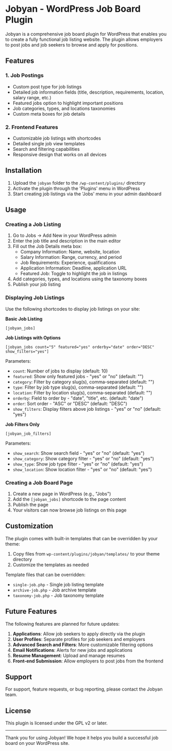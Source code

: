 # Jobyan - WordPress Job Board Plugin

Jobyan is a comprehensive job board plugin for WordPress that enables you to create a fully functional job listing website. The plugin allows employers to post jobs and job seekers to browse and apply for positions.

## Features

### 1. Job Postings
- Custom post type for job listings
- Detailed job information fields (title, description, requirements, location, salary range, etc.)
- Featured jobs option to highlight important positions
- Job categories, types, and locations taxonomies
- Custom meta boxes for job details

### 2. Frontend Features
- Customizable job listings with shortcodes
- Detailed single job view templates
- Search and filtering capabilities
- Responsive design that works on all devices

## Installation

1. Upload the `jobyan` folder to the `/wp-content/plugins/` directory
2. Activate the plugin through the 'Plugins' menu in WordPress
3. Start creating job listings via the 'Jobs' menu in your admin dashboard

## Usage

### Creating a Job Listing

1. Go to Jobs → Add New in your WordPress admin
2. Enter the job title and description in the main editor
3. Fill out the Job Details meta box:
   - Company Information: Name, website, location
   - Salary Information: Range, currency, and period
   - Job Requirements: Experience, qualifications
   - Application Information: Deadline, application URL
   - Featured Job: Toggle to highlight the job in listings
4. Add categories, types, and locations using the taxonomy boxes
5. Publish your job listing

### Displaying Job Listings

Use the following shortcodes to display job listings on your site:

**Basic Job Listing**
```
[jobyan_jobs]
```

**Job Listings with Options**
```
[jobyan_jobs count="5" featured="yes" orderby="date" order="DESC" show_filters="yes"]
```

Parameters:
- `count`: Number of jobs to display (default: 10)
- `featured`: Show only featured jobs - "yes" or "no" (default: "")
- `category`: Filter by category slug(s), comma-separated (default: "")
- `type`: Filter by job type slug(s), comma-separated (default: "")
- `location`: Filter by location slug(s), comma-separated (default: "")
- `orderby`: Field to order by - "date", "title", etc. (default: "date")
- `order`: Sort order - "ASC" or "DESC" (default: "DESC")
- `show_filters`: Display filters above job listings - "yes" or "no" (default: "yes")

**Job Filters Only**
```
[jobyan_job_filters]
```

Parameters:
- `show_search`: Show search field - "yes" or "no" (default: "yes")
- `show_category`: Show category filter - "yes" or "no" (default: "yes")
- `show_type`: Show job type filter - "yes" or "no" (default: "yes")
- `show_location`: Show location filter - "yes" or "no" (default: "yes")

### Creating a Job Board Page

1. Create a new page in WordPress (e.g., "Jobs")
2. Add the `[jobyan_jobs]` shortcode to the page content
3. Publish the page
4. Your visitors can now browse job listings on this page

## Customization

The plugin comes with built-in templates that can be overridden by your theme:

1. Copy files from `wp-content/plugins/jobyan/templates/` to your theme directory
2. Customize the templates as needed

Template files that can be overridden:
- `single-job.php` - Single job listing template
- `archive-job.php` - Job archive template
- `taxonomy-job.php` - Job taxonomy template

## Future Features

The following features are planned for future updates:

1. **Applications**: Allow job seekers to apply directly via the plugin
2. **User Profiles**: Separate profiles for job seekers and employers
3. **Advanced Search and Filters**: More customizable filtering options
4. **Email Notifications**: Alerts for new jobs and applications
5. **Resume Management**: Upload and manage resumes
6. **Front-end Submission**: Allow employers to post jobs from the frontend

## Support

For support, feature requests, or bug reporting, please contact the Jobyan team.

## License

This plugin is licensed under the GPL v2 or later.

---

Thank you for using Jobyan! We hope it helps you build a successful job board on your WordPress site.
